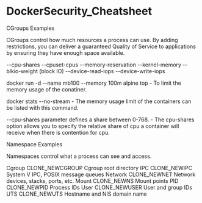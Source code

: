 # DockerSecurity_Cheatsheet

CGroups Examples

CGroups control how much resources a process can use. By adding restrictions, you can deliver a guaranteed Quality of Service to applications by ensuring they have enough space available.   

--cpu-shares
  --cpuset-cpus
  --memory-reservation
  --kernel-memory
  --blkio-weight (block  IO)
  --device-read-iops
  --device-write-iops
  
docker run -d --name mb100 --memory 100m alpine top - To limit the memory usage of the conatiner.

docker stats --no-stream - The memory usage limit of the containers can be listed with this command.

--cpu-shares parameter defines a share between 0-768. - The cpu-shares option allows you to specify the relative share of cpu a container will receive when there is contention for cpu.
  
Namespace Examples

Namespaces control what a process can see and access.

Cgroup      CLONE_NEWCGROUP   Cgroup root directory
  IPC         CLONE_NEWIPC      System V IPC, POSIX message queues
  Network     CLONE_NEWNET      Network devices, stacks, ports, etc.
  Mount       CLONE_NEWNS       Mount points
  PID         CLONE_NEWPID      Process IDs
  User        CLONE_NEWUSER     User and group IDs
  UTS         CLONE_NEWUTS      Hostname and NIS domain name
  
